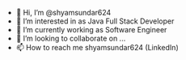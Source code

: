 - 👋 Hi, I’m @shyamsundar624
- 👀 I’m interested in as Java Full Stack Developer
- 🌱 I’m currently working as Software Engineer
- 💞️ I’m looking to collaborate on ...
- 📫 How to reach me shyamsundar624 (LinkedIn)

<!---
shyamsundar624/shyamsundar624 is a ✨ special ✨ repository because its `README.md` (this file) appears on your GitHub profile.
You can click the Preview link to take a look at your changes.
--->
